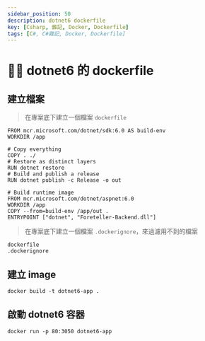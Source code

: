 ```yaml
---
sidebar_position: 50
description: dotnet6 dockerfile
key: [Csharp, 雜記, Docker, Dockerfile]
tags: [C#, C#雜記, Docker, Dockerfile]
---
```


# 👩‍💻 dotnet6 的 dockerfile

## 建立檔案

> 在專案底下建立一個檔案 `dockerfile`

```shell
FROM mcr.microsoft.com/dotnet/sdk:6.0 AS build-env
WORKDIR /app

# Copy everything
COPY . ./
# Restore as distinct layers
RUN dotnet restore
# Build and publish a release
RUN dotnet publish -c Release -o out

# Build runtime image
FROM mcr.microsoft.com/dotnet/aspnet:6.0
WORKDIR /app
COPY --from=build-env /app/out .
ENTRYPOINT ["dotnet", "Foreteller-Backend.dll"]
```

> 在專案底下建立一個檔案 `.dockerignore`，來過濾用不到的檔案

```shell
dockerfile
.dockerignore
```

## 建立 image

```shell
docker build -t dotnet6-app .
```

## 啟動 dotnet6 容器

```shell
docker run -p 80:3050 dotnet6-app 
```
